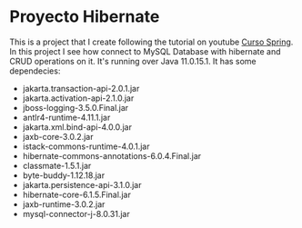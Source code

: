 # Proyecto Hibernate

This is a project that I create following the tutorial on youtube [Curso Spring][def]. In this project I see how connect to MySQL Database with hibernate and CRUD operations on it. It's running over Java 11.0.15.1.
It has some dependecies:

- jakarta.transaction-api-2.0.1.jar
- jakarta.activation-api-2.1.0.jar
- jboss-logging-3.5.0.Final.jar
- antlr4-runtime-4.11.1.jar
- jakarta.xml.bind-api-4.0.0.jar
- jaxb-core-3.0.2.jar
- istack-commons-runtime-4.0.1.jar
- hibernate-commons-annotations-6.0.4.Final.jar
- classmate-1.5.1.jar
- byte-buddy-1.12.18.jar
- jakarta.persistence-api-3.1.0.jar
- hibernate-core-6.1.5.Final.jar
- jaxb-runtime-3.0.2.jar
- mysql-connector-j-8.0.31.jar

[def]: https://www.youtube.com/playlist?list=PLU8oAlHdN5Blq85GIxtKjIXdfHPksV_Hm